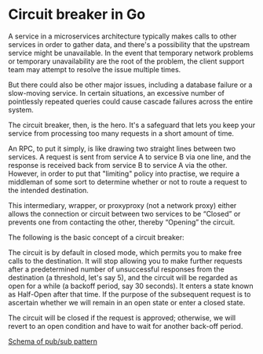 Circuit breaker in Go
=============

A service in a microservices architecture typically makes calls to other services in order to gather data, and there's a possibility that the upstream service might be unavailable. In the event that temporary network problems or temporary unavailability are the root of the problem, the client support team may attempt to resolve the issue multiple times.

But there could also be other major issues, including a database failure or a slow-moving service. In certain situations, an excessive number of pointlessly repeated queries could cause cascade failures across the entire system.

The circuit breaker, then, is the hero. It's a safeguard that lets you keep your service from processing too many requests in a short amount of time.

An RPC, to put it simply, is like drawing two straight lines between two services. A request is sent from service A to service B via one line, and the response is received back from service B to service A via the other. However, in order to put that "limiting" policy into practise, we require a middleman of some sort to determine whether or not to route a request to the intended destination.

This intermediary, wrapper, or proxyproxy (not a network proxy) either allows the connection or circuit between two services to be “Closed” or prevents one from contacting the other, thereby “Opening” the circuit.

The following is the basic concept of a circuit breaker:

The circuit is by default in closed mode, which permits you to make free calls to the destination. It will stop allowing you to make further requests after a predetermined number of unsuccessful responses from the destination (a threshold, let's say 5), and the circuit will be regarded as open for a while (a backoff period, say 30 seconds). It enters a state known as Half-Open after that time. If the purpose of the subsequent request is to ascertain whether we will remain in an open state or enter a closed state.

The circuit will be closed if the request is approved; otherwise, we will revert to an open condition and have to wait for another back-off period.

[Schema of pub/sub pattern](image.png)


